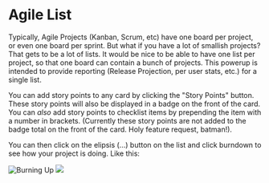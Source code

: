 # Agile List

Typically, Agile Projects (Kanban, Scrum, etc) have one board per project, or even one board per sprint.
But what if you have a lot of smallish projects? That gets to be a lot of lists. It would be nice to be
able to have one list per project, so that one board can contain a bunch of projects. This powerup is
intended to provide reporting (Release Projection, per user stats, etc.) for a single list.

You can add story points to any card by clicking the "Story Points" button. These story points will also 
be displayed in a badge on the front of the card. You can *also* add story points to checklist items 
by prepending the item with a number in brackets. (Currently these story points are not added to the 
badge total on the front of the card. Holy feature request, batman!).

You can then click on the elipsis (...) button on the list and click burndown to see how your project 
is doing. Like this:

![Burning Up](docs/images/agile_list_burnup.png)
<img src="docs/images/agile_list_burnup.png">

